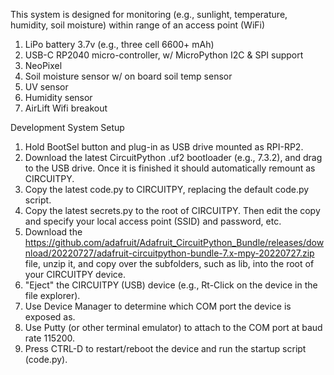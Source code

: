 This system is designed for monitoring (e.g., sunlight, temperature, humidity, soil moisture) within range of an access point (WiFi)

1. LiPo battery 3.7v (e.g., three cell 6600+ mAh)
2. USB-C RP2040 micro-controller, w/ MicroPython I2C & SPI support
3. NeoPixel
4. Soil moisture sensor w/ on board soil temp sensor
5. UV sensor
6. Humidity sensor
7. AirLift Wifi breakout

Development System Setup

1. Hold BootSel button and plug-in as USB drive mounted as RPI-RP2.
2. Download the latest CircuitPython .uf2 bootloader (e.g., 7.3.2), and drag to the USB drive. Once it is finished it should automatically remount as CIRCUITPY.
3. Copy the latest code.py to CIRCUITPY, replacing the default code.py script.
4. Copy the latest secrets.py to the root of CIRCUITPY. Then edit the copy and specify your local access point (SSID) and password, etc.
5. Download the https://github.com/adafruit/Adafruit_CircuitPython_Bundle/releases/download/20220727/adafruit-circuitpython-bundle-7.x-mpy-20220727.zip file, unzip it, and copy over the subfolders, such as lib, into the root of your CIRCUITPY device.
6. "Eject" the CIRCUITPY (USB) device (e.g., Rt-Click on the device in the file explorer).
7. Use Device Manager to determine which COM port the device is exposed as.
8. Use Putty (or other terminal emulator) to attach to the COM port at baud rate 115200.
9. Press CTRL-D to restart/reboot the device and run the startup script (code.py).
